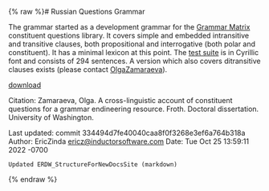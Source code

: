 {% raw %}# Russian Questions Grammar

The grammar started as a development grammar for the [Grammar
Matrix](https://blog.inductorsoftware.com/docsproto/matrix/MatrixTop) constituent questions library. It covers simple and
embedded intransitive and transitive clauses, both propositional and
interrogative (both polar and constituent). It has a minimal lexicon at
this point. The [test
suite](https://students.washington.edu/olzama/rus.txt) is in Cyrillic
font and consists of 294 sentences. A version which also covers
ditransitive clauses exists (please contact
[OlgaZamaraeva](https://blog.inductorsoftware.com/docsproto/tools/OlgaZamaraeva)).

[download](https://students.washington.edu/olzama/rqg.zip)

Citation: Zamaraeva, Olga. A cross-linguistic account of constituent
questions for a grammar endineering resource. Froth. Doctoral
dissertation. University of Washington.

Last updated: commit 334494d7fe40040caa8f0f3268e3ef6a764b318a
Author: EricZinda <ericz@inductorsoftware.com>
Date:   Tue Oct 25 13:59:11 2022 -0700

    Updated ERDW_StructureForNewDocsSite (markdown)
{% endraw %}